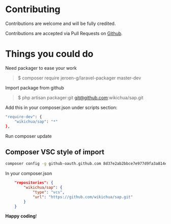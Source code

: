 # Contributing

Contributions are welcome and will be fully credited.

Contributions are accepted via Pull Requests on [Github](https://github.com/wikichua/sap).

# Things you could do

Need packager to ease your work

> $ composer require jeroen-g/laravel-packager master-dev

Import package from github

> $ php artisan packager:git git@github.com:wikichua/sap.git

Add this in your composer.json under scripts section:

```bash
"require-dev": {
    "wikichua/sap": "*"
},
```
Run composer update

## Composer VSC style of import

```bash
composer config -g github-oauth.github.com 8d37e2ab2bbce7e977d9fa3a814efab21504243a
```
In your composer.json

```json
    "repositories": {
        "wikichua/sap": {
            "type": "vcs",
            "url": "https://github.com/wikichua/sap.git"
        }
    }
```

**Happy coding**!
